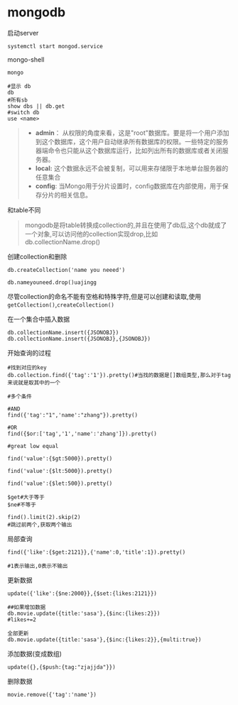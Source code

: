 # mongodb



启动server

```shell
systemctl start mongod.service
```

mongo-shell

```shell
mongo
```

```shell
#显示 db
db
#所有sb
show dbs || db.get
#switch db
use <name>
```

>- **admin**： 从权限的角度来看，这是"root"数据库。要是将一个用户添加到这个数据库，这个用户自动继承所有数据库的权限。一些特定的服务器端命令也只能从这个数据库运行，比如列出所有的数据库或者关闭服务器。
>- **local:** 这个数据永远不会被复制，可以用来存储限于本地单台服务器的任意集合
>- **config**: 当Mongo用于分片设置时，config数据库在内部使用，用于保存分片的相关信息。



和table不同

> mongodb是将table转换成collection的,并且在使用了db后,这个db就成了一个对象,可以访问他的collection实现drop,比如db.collectionName.drop()

创建collection和删除

```shell
db.createCollection('name you neeed')

db.nameyouneed.drop()uajingg
```

尽管collection的命名不能有空格和特殊字符,但是可以创建和读取,使用`getCollection()`,`createCollection()`



在一个集合中插入数据

``` shell
db.collectionName.insert({JSONOBJ})
db.collectionName.insert({JSONOBJ},{JSONOBJ})
```



开始查询的过程

```shell
#找到对应的key
db.collection.find({'tag':'1'}).pretty()#当找的数据是[]数组类型,那么对于tag来说就是取其中的一个

#多个条件

#AND
find({'tag':"1",'name':"zhang"}).pretty()

#OR
find({$or:['tag','1','name':'zhang']}).pretty()

#great low equal

find('value':{$gt:5000}).pretty()

find('value':{$lt:5000}).pretty()

find('value':{$let:500}).pretty()

$get#大于等于
$ne#不等于
```



```shell
find().limit(2).skip(2)
#跳过前两个,获取两个输出
```



局部查询

```shell
find({'like':{$get:2121}},{'name':0,'title':1}).pretty()

#1表示输出,0表示不输出
```



更新数据

```shell
update({'like':{$ne:2000}},{$set:{likes:2121}})

##如果增加数据
db.movie.update({title:'sasa'},{$inc:{likes:2}})
#likes+=2

全部更新
db.movie.update({title:'sasa'},{$inc:{likes:2}},{multi:true})

```

添加数据(变成数组)

```shell
update({},{$push:{tag:"zjajjda"}})
```



 删除数据

```shell
movie.remove({'tag':'name'})
```

